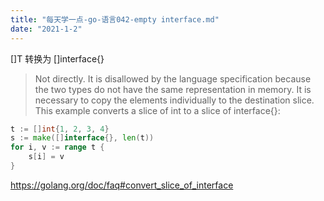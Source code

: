 ```yaml
---
title: "每天学一点-go-语言042-empty interface.md"
date: "2021-1-2"
---
```


[]T 转换为 []interface{}

>Not directly. It is disallowed by the language specification because the two types do not have the same representation in memory. It is necessary to copy the elements individually to the destination slice. This example converts a slice of int to a slice of interface{}:

```go
t := []int{1, 2, 3, 4}
s := make([]interface{}, len(t))
for i, v := range t {
    s[i] = v
}
```

https://golang.org/doc/faq#convert_slice_of_interface
